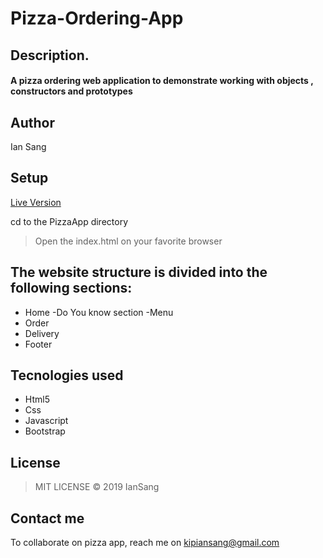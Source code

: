 # Pizza-Ordering-App
## <b>Description.</b>
#### A pizza ordering web application to demonstrate working with objects , constructors and prototypes

## <b>Author</b>
Ian Sang


## <b>Setup</b>

 [Live Version]( https://iansang.github.io/Pizza-Ordering-App/) 

 cd to the PizzaApp directory

 >Open the index.html on your favorite browser
 ## The website structure is divided into the following sections:
- Home
-Do You know section 
-Menu
- Order
- Delivery 
- Footer
 ## <b>Tecnologies used</b>
  * Html5
  * Css
  * Javascript
  * Bootstrap

## License
> MIT LICENSE  © 2019 IanSang
## Contact me 
To collaborate on pizza app, reach me on  kipiansang@gmail.com
